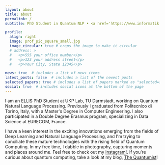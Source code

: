 ```yaml
---
layout: about
title: about
permalink: /
subtitle: PhD Student in Quantum NLP • <a href='https://www.informatik.tu-darmstadt.de/ukp/ukp_home/index.en.jsp'>UKP Lab, TU Darmstadt</a> • <a href='https://ellis.eu/'>ELLIS PhD Student</a>

profile:
  align: right
  image: prof_pic_square_small.jpg
  image_circular: true # crops the image to make it circular
  # address: >
  #   <p>555 your office number</p>
  #   <p>123 your address street</p>
  #   <p>Your City, State 12345</p>

news: true  # includes a list of news items
latest_posts: false  # includes a list of the newest posts
selected_papers: true # includes a list of papers marked as "selected={true}"
social: true  # includes social icons at the bottom of the page
---
```


I am an ELLIS PhD Student at UKP Lab, TU Darmstadt, working on Quantum Natural Language Processing. Previously I graduated from Politecnico di Torino, Italy, with a Master's Degree in Computer Engineering. I also participated in a Double Degree Erasmus program, specializing in Data Science at EURECOM, France.

I have a keen interest in the exciting innovations emerging from the fields of Deep Learning and Natural Language Processing, and I'm trying to conciliate these mature technologies with the rising field of Quantum Computing. In my free time, I dabble in photography, capturing moments and places around me. Feel free to check out my [Instagram](https://www.instagram.com/484_user_not_found/)!. If you're curious about quantum computing, take a look at my blog, [The Quantumist](https://the-quantumist.github.io/)!
